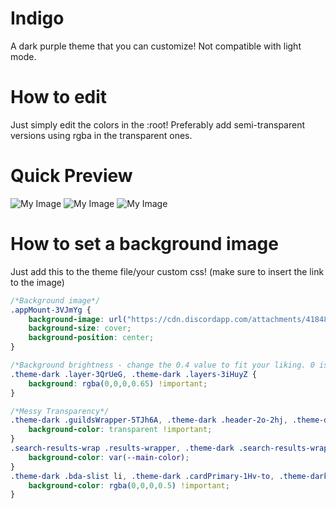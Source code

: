# Indigo
A dark purple theme that you can customize! Not compatible with light mode.

# How to edit

Just simply edit the colors in the :root! Preferably add semi-transparent versions using rgba in the transparent ones.
 
# Quick Preview
![My Image](https://cdn.discordapp.com/attachments/477916496673112066/477918976836501504/Discord_2018-08-11_21-13-09.png)
![My Image](https://cdn.discordapp.com/attachments/477916496673112066/477918979068002306/Discord_2018-08-11_21-13-32.png)
![My Image](https://cdn.discordapp.com/attachments/476867473573019680/485054442971070464/Discord_2018-08-31_13-52-50.png)

# How to set a background image
Just add this to the theme file/your custom css! (make sure to insert the link to the image)
```css
/*Background image*/
.appMount-3VJmYg {
    background-image: url("https://cdn.discordapp.com/attachments/418485096492826625/479034717799186433/tumblr_nt81mu7Oqt1swsl7bo3_1280.png");
    background-size: cover;
	background-position: center;
}

/*Background brightness - change the 0.4 value to fit your liking. 0 is the brightest and 1 is solid black*/
.theme-dark .layer-3QrUeG, .theme-dark .layers-3iHuyZ {
    background: rgba(0,0,0,0.65) !important;
}

/*Messy Transparency*/
.theme-dark .guildsWrapper-5TJh6A, .theme-dark .header-2o-2hj, .theme-dark .scrollerWrap-2lJEkd, .theme-dark .container-2Thooq, .theme-dark .headerBar-UHpsPw, .theme-dark .messagesWrapper-3lZDfY, .theme-dark .chat-3bRxxu form, .theme-dark .searchBar-6Kv8R2, .theme-dark .members-1998pB, .theme-dark #friends .friends-table .friends-table-header, .channels-Ie2l6A, .theme-dark .chat-3bRxxu, .container-PNkimc, .flex-spacer, .theme-dark .container-2lgZY8, .theme-dark .content-yTz4x3, .theme-dark #friends, .theme-dark .ui-standard-sidebar-view .sidebar-region, .scrollerWrap-2lJEkd, .theme-dark .ui-standard-sidebar-view, .theme-dark .modal-3HD5ck, .theme-dark .ui-standard-sidebar-view .content-region, .theme-dark .standardSidebarView-3F1I7i, .theme-dark .contentRegion-3nDuYy, .theme-dark .sidebarRegion-VFTUkN, .theme-dark .typing-2GQL18 {
    background-color: transparent !important;
} 
.search-results-wrap .results-wrapper, .theme-dark .search-results-wrap {
    background-color: var(--main-color);
}
.theme-dark .bda-slist li, .theme-dark .cardPrimary-1Hv-to, .theme-dark .cardPrimaryEditable-3KtE4g, .theme-dark .cardPrimaryEditable-3KtE4g[style*="border-color: rgb(114, 137, 218); background-color: rgb(114, 137, 218);"] {
    background-color: rgba(0,0,0,0.5) !important;
}
```
